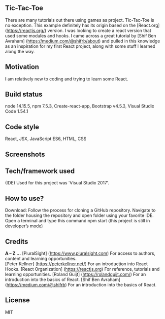 ## Tic-Tac-Toe
There are many tutorials out there using games as project. Tic-Tac-Toe is no exception. This example definitely has its origin based on the [React.org] (https://reactjs.org/) version. I was looking to create a react version that used some modules and hooks. I came across a great tutorial by [Shif Ben Avraham] (https://medium.com/@shifrb/about) and pulled in this knowledge as an inspiration for my first React project, along with some stuff I learned along the way.
## Motivation
I am relatively new to coding and trying to learn some React. 
## Build status
node 14.15.5, npm 7.5.3, Create-react-app, Bootstrap v4.5.3, Visual Studio Code 1.54.1
## Code style
React, JSX, JavaScript ES6, HTML, CSS
## Screenshots

## Tech/framework used
(IDE) Used for this project was 'Visual Studio 2017'.
## How to use?
Download:
Follow the process for cloning a GitHub repository.
Navigate to the folder housing the repository and open folder using your favorite IDE.
Open a terminal and type this command npm start  (this project is still in developer’s mode)
## Credits
**A – Z …**
[PluralSight] (https://www.pluralsight.com) For access to authors, content and learning opportunities.  
[Peter Kellner] (https://peterkellner.net/) For an introduction into React Hooks.
[React Organization] (https://reactjs.org) For reference, tutorials and learning opportunities.
[Roland Guijt] (https://rolandguijt.com/) For an introduction into the basics of React. 
[Shif Ben Avraham] (https://medium.com/@shifrb) For an introduction into the basics of React.
## License
MIT
